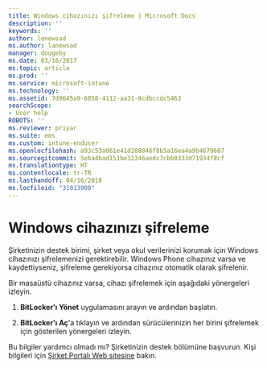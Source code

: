 ```yaml
---
title: Windows cihazınızı şifreleme | Microsoft Docs
description: ''
keywords: ''
author: lenewsad
ms.author: lanewsad
manager: dougeby
ms.date: 03/16/2017
ms.topic: article
ms.prod: ''
ms.service: microsoft-intune
ms.technology: ''
ms.assetid: 7d9645a9-6058-4112-aa31-8cdbccdc5463
searchScope:
- User help
ROBOTS: ''
ms.reviewer: priyar
ms.suite: ems
ms.custom: intune-enduser
ms.openlocfilehash: a93c53a061e41d288846f8b5a16ea4a9b4679607
ms.sourcegitcommit: 5eba4bad151be32346aedc7cbb0333d71934f8cf
ms.translationtype: HT
ms.contentlocale: tr-TR
ms.lasthandoff: 04/16/2018
ms.locfileid: "31013900"
---
```

# <a name="how-to-encrypt-your-windows-device"></a>Windows cihazınızı şifreleme

Şirketinizin destek birimi, şirket veya okul verilerinizi korumak için Windows cihazınızı şifrelemenizi gerektirebilir. Windows Phone cihazınız varsa ve kaydettiyseniz, şifreleme gerekiyorsa cihazınız otomatik olarak şifrelenir.

Bir masaüstü cihazınız varsa, cihazı şifrelemek için aşağıdaki yönergeleri izleyin.

1.  **BitLocker'ı Yönet** uygulamasını arayın ve ardından başlatın.

2.  **BitLocker'ı Aç**'a tıklayın ve ardından sürücülerinizin her birini şifrelemek için gösterilen yönergeleri izleyin.

Bu bilgiler yardımcı olmadı mı? Şirketinizin destek bölümüne başvurun. Kişi bilgileri için [Şirket Portalı Web sitesine](https://portal.manage.microsoft.com#HelpDeskDialog) bakın.
